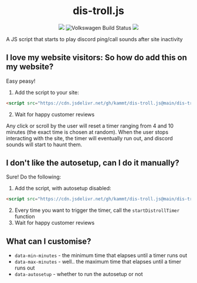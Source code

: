 <h1 align="center">dis-troll.js</h1>
<p align="center">
<img src="https://data.jsdelivr.com/v1/package/gh/kammt/dis-troll.js/badge"> 
<img src="https://auchenberg.github.io/volkswagen/volkswargen_ci.svg?v=1" alt="Volkswagen Build Status">  
<img src="https://github.com/kammt/dis-troll.js/actions/workflows/main.yml/badge.svg">  
</p>
A JS script that starts to play discord ping/call sounds after site inactivity

## I love my website visitors: So how do add this on my website?
Easy peasy! 
1. Add the script to your site:
```html
<script src="https://cdn.jsdelivr.net/gh/kammt/dis-troll.js@main/dis-troll.js"></script>
```
2. Wait for happy customer reviews

Any click or scroll by the user will reset a timer ranging from 4 and 10 minutes (the exact time is chosen at random).
When the user stops interacting with the site, the timer will eventually run out, and discord sounds will start to haunt them.

## I don't like the autosetup, can I do it manually?
Sure! Do the following:
1. Add the script, with autosetup disabled:
```html
<script src="https://cdn.jsdelivr.net/gh/kammt/dis-troll.js@main/dis-troll.js" data-autosetup="false"></script>
```
2. Every time you want to trigger the timer, call the `startDistrollTimer` function
3. Wait for happy customer reviews

## What can I customise?
- `data-min-minutes` - the minimum time that elapses until a timer runs out
- `data-max-minutes` - well.. the maximum time that elapses until a timer runs out
- `data-autosetup` - whether to run the autosetup or not

